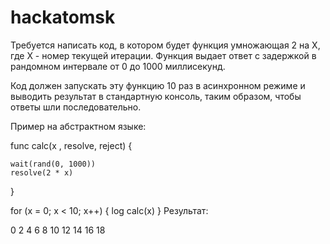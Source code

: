 # hackatomsk
Требуется написать код, в котором будет функция умножающая 2 на X, где X - номер текущей итерации. Функция выдает ответ с задержкой в рандомном интервале от 0 до 1000 миллисекунд.

Код должен запускать эту функцию 10 раз в асинхронном режиме и выводить результат в стандартную консоль, таким образом, чтобы ответы шли последовательно.

Пример на абстрактном языке:

func calc(x , resolve, reject) {

	wait(rand(0, 1000))
	resolve(2 * x)
}

for (x = 0; x < 10; x++) {
	log calc(x)
}
Результат:

0
2
4
6
8
10
12
14
16
18
